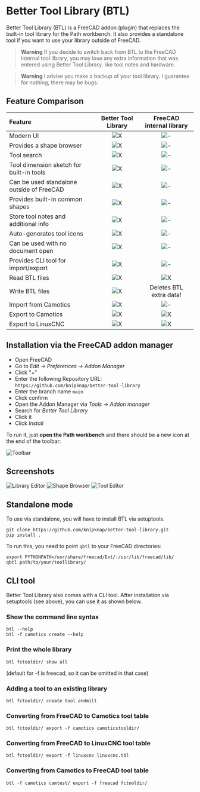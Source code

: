 # Better Tool Library (BTL)

Better Tool Library (BTL) is a FreeCAD addon (plugin) that replaces the built-in tool library
for the Path workbench.
It also provides a standalone tool if you want to use your library outside of FreeCAD.

> **Warning**
> If you decide to switch back from BTL to the FreeCAD internal tool library,
> you may lose any extra information that was entered using Better Tool Library,
> like tool notes and hardware.

> **Warning**
> I advise you make a backup of your tool library. I guarantee for nothing,
> there may be bugs.


## Feature Comparison

| Feature                                    | Better Tool Library   | FreeCAD internal library  |
| :--                                        |        :--:           |          :--:             |
| Modern UI                                  | ![X](media/check.svg) | ![-](media/no.svg)        |
| Provides a shape browser                   | ![X](media/check.svg) | ![-](media/no.svg)        |
| Tool search                                | ![X](media/check.svg) | ![-](media/no.svg)        |
| Tool dimension sketch for built-in tools   | ![X](media/check.svg) | ![-](media/no.svg)        |
| Can be used standalone outside of FreeCAD  | ![X](media/check.svg) | ![-](media/no.svg)        |
| Provides built-in common shapes            | ![X](media/check.svg) | ![-](media/no.svg)        |
| Store tool notes and additional info       | ![X](media/check.svg) | ![-](media/no.svg)        |
| Auto-generates tool icons                  | ![X](media/check.svg) | ![-](media/no.svg)        |
| Can be used with no document open          | ![X](media/check.svg) | ![-](media/no.svg)        |
| Provides CLI tool for import/export        | ![X](media/check.svg) | ![-](media/no.svg)        |
| Read BTL files                             | ![X](media/check.svg) | ![X](media/check.svg)     |
| Write BTL files                            | ![X](media/check.svg) |  Deletes BTL extra data!  |
| Import from Camotics                       | ![X](media/check.svg) | ![-](media/no.svg)        |
| Export to Camotics                         | ![X](media/check.svg) | ![X](media/check.svg)     |
| Export to LinuxCNC                         | ![X](media/check.svg) | ![X](media/check.svg)     |

## Installation via the FreeCAD addon manager

- Open FreeCAD
- Go to *Edit -> Preferences -> Addon Manager*
- Click "+"
- Enter the following Repository URL: `https://github.com/knipknap/better-tool-library`
- Enter the branch name `main`
- Click confirm
- Open the Addon Manager via *Tools -> Addon manager*
- Search for *Better Tool Library*
- Click it
- Click *Install*

To run it, just **open the Path workbench** and there should be a new icon at the end of the
toolbar:

![Toolbar](media/toolbar.png)

## Screenshots

![Library Editor](media/library.png)
![Shape Browser](media/shape-browser.png)
![Tool Editor](media/tool-editor.png)

## Standalone mode

To use via standalone, you will have to install BTL via setuptools.

```
git clone https://github.com/knipknap/better-tool-library.git
pip install . 
```

To run this, you need to point `qbtl` to your FreeCAD directories:

```
export PYTHONPATH=/usr/share/freecad/Ext/:/usr/lib/freecad/lib/
qbtl path/to/your/toollibrary/
```

## CLI tool

Better Tool Library also comes with a CLI tool.
After installation via setuptools (see above), you can use it as shown below.

### Show the command line syntax

```
btl --help
btl -f camotics create --help
```

### Print the whole library

```
btl fctooldir/ show all
```

(default for -f is freecad, so it can be omitted in that case)

### Adding a tool to an existing library

```
btl fctooldir/ create tool endmill
```

### Converting from FreeCAD to Camotics tool table

```
btl fctooldir/ export -f camotics camoticstooldir/
```

### Converting from FreeCAD to LinuxCNC tool table

```
btl fctooldir/ export -f linuxcnc linuxcnc.tbl
```

### Converting from Camotics to FreeCAD tool table

```
btl -f camotics camtest/ export -f freecad fctooldir/
```
